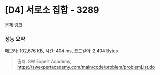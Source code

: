 # [D4] 서로소 집합 - 3289 

[문제 링크](https://swexpertacademy.com/main/code/problem/problemDetail.do?contestProbId=AWBJKA6qr2oDFAWr) 

### 성능 요약

메모리: 102,676 KB, 시간: 404 ms, 코드길이: 2,404 Bytes



> 출처: SW Expert Academy, https://swexpertacademy.com/main/code/problem/problemList.do